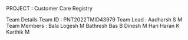 PROJECT : 
 Customer Care Registry

Team Details 
Team ID : PNT2022TMID43979
Team Lead : Aadharsh S M
Team Members :
               Bala Logesh M
               Bathresh Bas B
               Dinesh M
               Hari Haran K
               Karthik M
